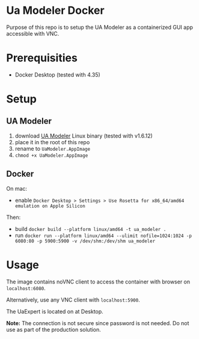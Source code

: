 # Ua Modeler Docker

Purpose of this repo is to setup the UA Modeler as a containerized GUI app accessible with VNC.

# Prerequisities

- Docker Desktop (tested with 4.35)

# Setup

## UA Modeler

1) download [UA Modeler](https://www.unified-automation.com/fileadmin/files/development/uamodeler/uamodeler-bin-linux-x86_64-1.6.12-534.AppImage.zip) Linux binary (tested with v1.6.12)
2) place it in the root of this repo
3) rename to `UaModeler.AppImage`
4) `chmod +x UaModeler.AppImage`

## Docker

On mac:
- enable `Docker Desktop > Settings > Use Rosetta for x86_64/amd64 emulation on Apple Silicon`

Then:
- build `docker build --platform linux/amd64 -t ua_modeler .`
- run `docker run --platform linux/amd64 --ulimit nofile=1024:1024 -p 6080:80 -p 5900:5900 -v /dev/shm:/dev/shm ua_modeler`

# Usage

The image contains noVNC client to access the container with browser on `localhost:6080`.

Alternatively, use any VNC client with `localhost:5900`.

The UaExpert is located on at Desktop.

__Note:__ The connection is not secure since password is not needed. Do not use as part of the production solution.


